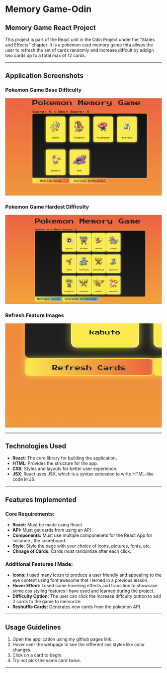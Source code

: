 # **Memory Game-Odin**

## **Memory Game React Project**
This project is part of the React unit in the Odin Project under the "States and Effects" chapter. It is a pokemon card memory game thta allwos the user to refresh the set of cards randomly and increase diffcult by addign two cards up to a total max of 12 cards.

---

## **Application Screenshots**

### **Pokemon Game Base Difficulty**  
![Library Screenshot](images/pokemon.png)  

### **Pokemon Game Hardest Difficulty**  
![Add Book Screenshot](images/difficulty.png)  

### **Refresh Feature Images**  
![Filter Screenshot](images/refresh.png)  

---

## **Technologies Used**
- **React**: The core library for building the application.
- **HTML**: Provides the structure for the app.
- **CSS**: Styles and layouts for better user experience.
- **JSX**: React uses JSX, which is a syntax extension to write HTML-like code in JS.

---

## **Features Implemented**

### **Core Requirements:**
- **React:** Must be made using React
- **API:** Must get cards from using an API .
- **Components:** Must use multiple componenets for the React App for instance , the scoreboard.
- **Style:** Style the page with your choice of icons, pictures, fonts, etc.
- **Chnage of Cards:** Cards must randomize after each click.

### **Additional Features I Made:**
- **Icons:** I used many icosn to produce a user friendly and appealing to the eye content using font awesome that I lerned in a previous lesson.
- **Hover Effect:** I used some hovering effects and transition to showcase some css styling features I have used and learned during the project.
- **Difficulty Option:** The user can click the increase diffculty button to add 2 cards to the game to memorize.
- **Reshuffle Cards:** Generates new cards from the pokemon API.
   

---

## **Usage Guidelines**
1. Open the application using my github pages link.
2. Hover over the webpage to see the different css styles like color changes.
3. Click on a card to begin.
4. Try not pick the same card twice.

---
